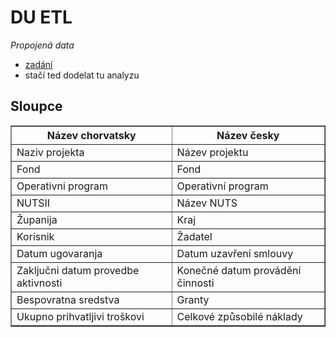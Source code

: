 # DU ETL
*Propojená data*
* [zadání](https://docs.google.com/document/d/1xX6q7_gClyZGO0gbPz37ttET8d05bUnTx2bKCtRxlVE/edit#)
* stačí ted dodelat tu analyzu
## Sloupce
<table border="1">

<tr>
<th>Název chorvatsky</th>
<th>Název česky</th>
</tr>

<tr>
<td>Naziv projekta</td>
<td>Název projektu</td>
</tr>

<tr>
<td>Fond</td>
<td>Fond</td>
</tr>

<tr>
<td>Operativni program</td>
<td>Operativní program</td>
</tr>

<tr>
<td>NUTSII</td>
<td>Název NUTS</td>
</tr>

<tr>
<td>Županija</td>
<td>Kraj</td>
</tr>

<tr>
<td>Korisnik</td>
<td>Žadatel</td>
</tr>

<tr>
<td>Datum ugovaranja</td>
<td>Datum uzavření smlouvy</td>
</tr>

<tr>
<td>Zaključni datum provedbe aktivnosti</td>
<td>Konečné datum provádění činnosti</td>
</tr>

<tr>
<td>Bespovratna sredstva</td>
<td>Granty</td>
</tr>

<tr>
<td>Ukupno prihvatljivi troškovi</td>
<td>Celkové způsobilé náklady</td>
</tr>



</table>